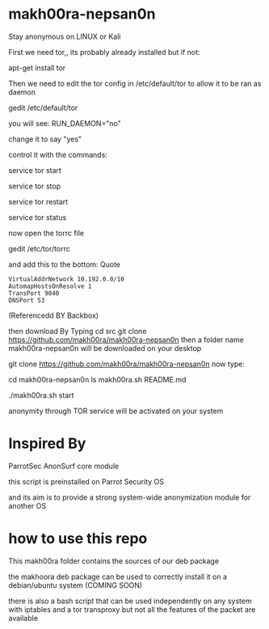 # makh00ra-nepsan0n
Stay anonymous on LINUX or Kali

First we need tor,, its probably already installed but if not:


apt-get install tor


Then we need to edit the tor config in /etc/default/tor to allow it to be ran as daemon


gedit /etc/default/tor


you will see: RUN_DAEMON="no"

change it to say "yes"

control it with the commands:


service tor start


service tor stop


service tor restart


service tor status

now open the torrc file


gedit /etc/tor/torrc

and add this to the bottom:
Quote

    VirtualAddrNetwork 10.192.0.0/10
    AutomapHostsOnResolve 1
    TransPort 9040
    DNSPort 53
    
(Referencedd BY Backbox)

then download 
By Typing 
cd src
git clone https://github.com/makh00ra/makh00ra-nepsan0n
 then a folder name makh00ra-nepsan0n will be downloaded on your desktop

git clone https://github.com/makh00ra/makh00ra-nepsan0n
 now type:
 
cd makh00ra-nepsan0n
 ls
makh00ra.sh  README.md

 ./makh00ra.sh start


anonymity through TOR service will be activated on your system
 

Inspired By
============

ParrotSec AnonSurf core module


this script is preinstalled on Parrot Security OS

and its aim is to provide a strong system-wide anonymization module for another OS



how to use this repo
====================

This makh00ra folder contains the sources of our deb package


the makhoora deb package can be used to correctly install it on a debian/ubuntu system
(COMING SOON)


there is also a bash script that can be used independently on any system with iptables and a tor transproxy
but not all the features of the packet are available
